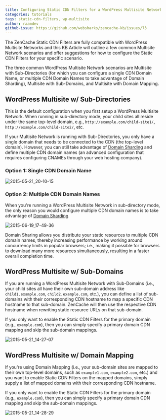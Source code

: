 ```yaml
---
title: Configuring Static CDN Filters for a WordPress Multisite Network
categories: tutorials
tags: static-cdn-filters, wp-multisite
author: raamdev
github-issue: https://github.com/websharks/zencache-kb/issues/73
---
```


The ZenCache Static CDN Filters are fully compatible with WordPress Multisite Networks and this KB Article will outline a few common Multisite Network scenarios and offer suggestions for how to configure the Static CDN Filters for your specific scenario. 

The three common WordPress Multisite Network scenarios are Multisite with Sub-Directories (for which you can configure a single CDN Domain Name, or multiple CDN Domain Names to take advantage of Domain Sharding), Multisite with Sub-Domains, and Multisite with Domain Mapping.

## WordPress Multisite w/ Sub-Directories

This is the default configuration when you first setup a WordPress Multisite Network. When running in sub-directory mode, your child sites all reside under the same top-level domain, e.g., `http://example.com/child-site1/`, `http://example.com/child-site2/`, etc.

If your Multisite Network is running with Sub-Directories, you only have a single domain that needs to be connected to the CDN (the top-level domain). However, you can still take advantage of [Domain Sharding](http://zencache.com/r/domain-sharding/) and define multiple CDN domain names (an advanced configuration that requires configuring CNAMEs through your web hosting company).

### Option 1: Single CDN Domain Name

![2015-05-21_20-10-15](https://cloud.githubusercontent.com/assets/53005/7761586/717a62f8-fff5-11e4-834b-d374d5871755.png)

### Option 2: Multiple CDN Domain Names

When you're running a WordPress Multisite Network in sub-directory mode, the only reason you would configure multiple CDN domain names is to take advantage of [Domain Sharding](http://zencache.com/r/domain-sharding/).

![2015-06-19_17-49-36](https://cloud.githubusercontent.com/assets/53005/8264024/3bc99ff4-16af-11e5-8835-23a671cc43ea.png)

Domain Sharing allows you distribute your static resources to multiple CDN domain names, thereby increasing performance by working around concurrency limits in popular browsers; i.e., making it possible for browsers to download many more resources simultaneously, resulting in a faster overall completion time. 

## WordPress Multisite w/ Sub-Domains

If you are running a WordPress Multisite Network with Sub-Domains (i.e., your child sites all have their own sub-domain address like `child1.example.com`, `child2.example.com`, etc.), you can define a list of sub-domains with their corresponding CDN hostname to map a specific CDN hostname to that sub-domain. ZenCache will then use the respective CDN hostname when rewriting static resource URLs on that sub-domain.

If you only want to enable the Static CDN Filters for the primary domain (e.g., `example.com`), then you can simply specify a primary domain CDN mapping and skip the sub-domain mappings.

![2015-05-21_14-27-07](https://cloud.githubusercontent.com/assets/1563559/7760212/7f0a4378-ffc5-11e4-8191-c9b2f06e7d17.png)

## WordPress Multisite w/ Domain Mapping

If you're using Domain Mapping (i.e., your sub-domain sites are mapped to their own top-level domains, such as `example1.com`, `example2.com`, etc.) and you want to enable Static CDN Filters on the mapped domains, simply supply a list of mapped domains with their corresponding CDN hostname.

If you only want to enable the Static CDN Filters for the primary domain (e.g., `example.com`), then you can simply specify a primary domain CDN mapping and skip the sub-domain mappings.

![2015-05-21_14-28-29](https://cloud.githubusercontent.com/assets/1563559/7760226/aeacc920-ffc5-11e4-9f49-f8037db4f48a.png)
